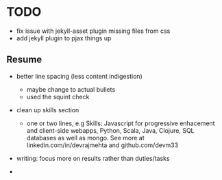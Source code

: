 # TODO

- fix issue with jekyll-asset plugin missing files from css
- add jekyll plugin to pjax things up


## Resume

- better line spacing (less content indigestion)
    - maybe change to actual bullets
    - used the squint check
- clean up skills section
    - one or two lines, e.g Skills: Javascript for progressive enhacement and
      client-side webapps, Python, Scala, Java, Clojure, SQL databases as well
      as mongo. See more at linkedin.com/in/devrajmehta and github.com/devm33


- writing: focus more on results rather than duties/tasks
- 
